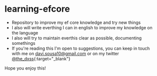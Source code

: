 # learning-efcore
- Repository to improve my ef core knowledge and try new things
- I also will write everthing I can in english to improve my knowledge on the language
- I also will try to maintain everthis clear as possible, documenting somethings
- If you're reading this I'm open to suggestions, you can keep in touch with me on davi.sousa10@gmail.com or on my twitter [@the_dxss](https://twitter.com/the_dxss){:target="_blank"}

Hope you enjoy this!

